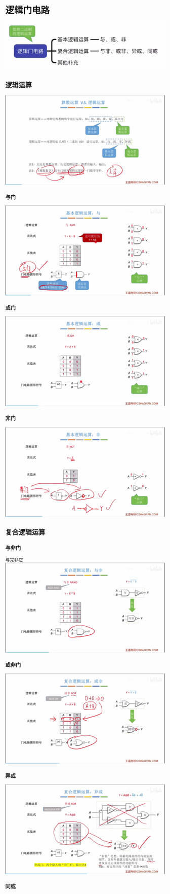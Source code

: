 

# 逻辑门电路
![输入图片说明](/imgs/2025-07-28/8nAIQrdugDREgI5T.png)
## 逻辑运算
![输入图片说明](/imgs/2025-07-28/ZcsYufZPNZpMSlMj.png)

### 与门
![输入图片说明](/imgs/2025-07-28/XGQ1jO4P5eNouOkW.png)

### 或门
![输入图片说明](/imgs/2025-07-28/DipLY4fPu7wIwXye.png)

### 非门
![输入图片说明](/imgs/2025-07-28/Xo3p3wJGyK8mKJjy.png)

## 复合逻辑运算
### 与非门
与完非它
![输入图片说明](/imgs/2025-07-28/mxlM30HbkG5oT2sb.png)

### 或非门
![输入图片说明](/imgs/2025-07-28/3DhOTLMW5VFBmiTl.png)

### 异或
![输入图片说明](/imgs/2025-07-28/ySjmFRPsCHKjukoh.png)

### 同或

<!--stackedit_data:
eyJoaXN0b3J5IjpbLTE1Mjk3MTM3NTIsNTEzMzUyMTE4XX0=
-->